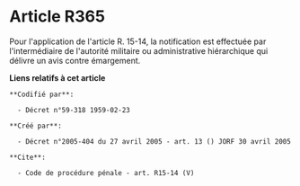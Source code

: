 # Article R365

Pour l'application de l'article R. 15-14, la notification est effectuée par l'intermédiaire de l'autorité militaire ou
administrative hiérarchique qui délivre un avis contre émargement.

**Liens relatifs à cet article**

	**Codifié par**:

	  - Décret n°59-318 1959-02-23

	**Créé par**:

	  - Décret n°2005-404 du 27 avril 2005 - art. 13 () JORF 30 avril 2005

	**Cite**:

	  - Code de procédure pénale - art. R15-14 (V)
